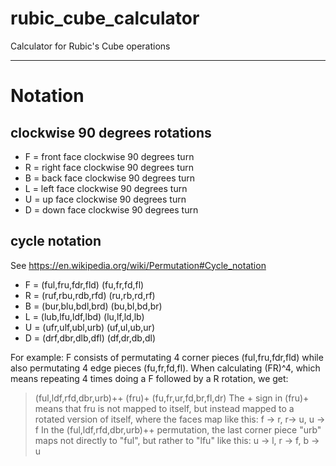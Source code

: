 # rubic_cube_calculator
Calculator for Rubic's Cube operations

---

# Notation

## clockwise 90 degrees rotations
- F = front face clockwise 90 degrees turn
- R = right face clockwise 90 degrees turn
- B = back face clockwise 90 degrees turn
- L = left face clockwise 90 degrees turn
- U = up face clockwise 90 degrees turn
- D = down face clockwise 90 degrees turn

## cycle notation
See https://en.wikipedia.org/wiki/Permutation#Cycle_notation

- F = (ful,fru,fdr,fld) (fu,fr,fd,fl)
- R = (ruf,rbu,rdb,rfd) (ru,rb,rd,rf)
- B = (bur,blu,bdl,brd) (bu,bl,bd,br)
- L = (lub,lfu,ldf,lbd) (lu,lf,ld,lb)
- U = (ufr,ulf,ubl,urb) (uf,ul,ub,ur)
- D = (drf,dbr,dlb,dfl) (df,dr,db,dl)

For example: F consists of permutating 4 corner pieces (ful,fru,fdr,fld) while also permutating 4 edge pieces (fu,fr,fd,fl).
When calculating (FR)^4, which means repeating 4 times doing a F followed by a R rotation, we get:
> (ful,ldf,rfd,dbr,urb)++ (fru)+ (fu,fr,ur,fd,br,fl,dr)
The + sign in (fru)+ means that fru is not mapped to itself, but instead mapped to a rotated version of itself, where the faces map like this:
> f -> r, r-> u, u -> f
In the (ful,ldf,rfd,dbr,urb)++ permutation, the last corner piece "urb" maps not directly to "ful", but rather to "lfu" like this:
> u -> l, r -> f, b -> u
